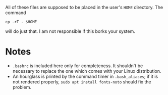 All of these files are supposed to be placed in the user's `HOME` directory.
The command
```
cp -rT . $HOME
```
will do just that. I am not responsible if this borks your system.

# Notes
* `.bashrc` is included here only for completeness. It shouldn't be necessary
  to replace the one which comes with your Linux distribution.
* An hourglass is printed by the command timer in `.bash_aliases`; if it is not
  rendered properly, `sudo apt install fonts-noto` should fix the problem.
